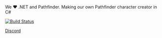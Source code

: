 We :heart: .NET and Pathfinder. Making our own Pathfinder character creator in C#

[![Build Status](https://dev.azure.com/Missymessa/PCSharpGen/_apis/build/status/missymessa.pcsharpgen?branchName=master)](https://dev.azure.com/Missymessa/PCSharpGen/_build/latest?definitionId=1&branchName=master)

[Discord](https://discord.gg/tcygPG8 )
